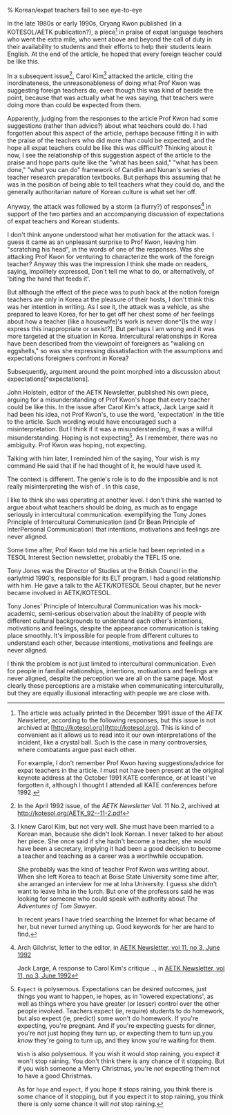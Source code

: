 % Korean/expat teachers fail to see eye-to-eye

In the late 1980s or early 1990s, Oryang Kwon published (in a KOTESOL/AETK publication?), a piece[^praise] in praise of expat language teachers who went the extra mile, who went above and beyond the call of duty in their availability to students and their efforts to help their students learn English. At the end of the article, he hoped that every foreign teacher could be like this.

In a subsequent issue[^attack], Carol Kim[^carolkim] attacked the article, citing the inordinateness, the unreasonableness of doing what Prof Kwon was suggesting foreign teachers do, even though this was kind of beside the point, because that was actually what he was saying, that teachers were doing more than could be expected from them.

Apparently, judging from the responses to the article Prof Kwon had some suggestions (rather than advice?) about what teachers could do. I had forgotten about this aspect of the article, perhaps because fitting it in with the praise of the teachers who did more than could be expected, and the hope all expat teachers could be like this was difficult? Thinking about it now, I see the relationship of this suggestion aspect of the article to the praise and hope parts quite like the "what has been said," "what has been done," "what you can do" framework of Candlin and Nunan's series of teacher research preparation textbooks. But perhaps this assuming that he was in the position of being able to tell teachers what they could do, and the generally authoritarian nature of Korean culture is what set her off.

Anyway, the attack was followed by a storm (a flurry?) of responses[^responses] in support of the two parties and an accompanying discussion of expectations of expat teachers and Korean students.

I don't think anyone understood what her motivation for the attack was. I guess it came as an unpleasant surprise to Prof Kwon, leaving him "scratching his head", in the words of one of the responses. Was she attacking Prof Kwon for venturing to characterize the work of the foreign teacher? Anyway this was the impression I think she made on readers, saying, impolitely expressed, Don't tell me what to do, or alternatively, of 'biting the hand that feeds it'.

But although the effect of the piece was to push back at the notion foreign teachers are only in Korea at the pleasure of their hosts, I don't think this was her intention in writing. As I see it, the attack was a vehicle, as she prepared to leave Korea, for her to get off her chest some of her feelings about how a teacher (like a housewife)'s work is never done^[Is the way I express this inappropriate or sexist?]. But perhaps I am wrong and it was more targeted at the situation in Korea. Intercultural relationships in Korea have been described from the viewpoint of foreigners as "walking on eggshells," so was she expressing dissatisfaction with the assumptions and expectations foreigners confront in Korea?

Subsequently, argument around the point morphed into a discussion about expectations[^expectations].

John Holstein, editor of the AETK Newsletter, published his own piece, arguing for a misunderstanding of Prof Kwon's hope that every teacher could be like this. In the issue after Carol Kim's attack, Jack Large said it had been his idea, not Prof Kwon's, to use the word, 'expectation' in the title to the article. Such wording would have encouraged such a misinterpretation. But I think if it was a misunderstanding, it was a willful misunderstanding. Hoping is not expecting[^expect]. As I remember, there was no ambiguity. Prof Kwon was hoping, not expecting.

[^expect]: `Expect` is polysemous. Expectations can be desired outcomes, just things you want to happen, ie hopes, as in 'lowered expectations', as well as things where you have greater (or lesser) control over the other people involved. Teachers expect (ie, require) students to do homework, but also expect (ie, predict) some won't do homework. If you're expecting, you're pregnant. And if you're expecting guests for dinner, you're not just hoping they turn up, or expecting them to turn up,you *know* they're going to turn up, and they know you're waiting for them.

	`Wish` is also polysemous. If you wish it would stop raining, you expect it won't stop raining. You don't think there is any chance of it stopping. But if you wish someone a Merry Christmas, you're *not* expecting them not to have a good Christmas.

	As for `hope` and `expect`, if you hope it stops raining, you think there is some chance of it stopping, but if you expect it to stop raining, you think there is only some chance it will *not* stop raining.

Talking with him later, I reminded him of the saying, 
Your wish is my command
He said that if he had thought of it, he would have used it.

The context is different. The genie's role is to do the impossible and is not really misinterpreting the wish of . In this case,

I like to think she was operating at another level. I don't think she wanted to argue about what teachers should be doing, as much as to engage seriously in intercultural communication.  exemplifying the Tony Jones Principle of Intercultural Communication (and Dr Bean Principle of InterPersonal Communication) that intentions, motivations and feelings are never aligned.

Some time after, Prof Kwon told me his article had been reprinted in a TESOL Interest Section newsletter, probably the TEFL IS one.

[^praise]: The article was actually printed in the December 1991 issue of the *AETK Newsletter*, according to the following responses, but this issue is not archived at
[http://kotesol.org](http://kotesol.org). 
This is kind of convenient as it allows us to read into it our own interpretations of the incident, like a crystal ball. Such is the case in many controversies, where combatants argue past each other.

	For example, I don't remember Prof Kwon having suggestions/advice for expat teachers in the article. I must not have been present at the original keynote address at the October 1991 KATE conference, or at least I've forgotten it, although I thought I attended all KATE conferences before 1992.

[^attack]: In the April 1992 issue, of the *AETK Newsletter* Vol. 11 No.2, archived at
http://kotesol.org/AETK_92--11-2.pdf

[^carolkim]: I knew Carol Kim, but not very well. She must have been married to a Korean man, because she didn't look Korean. I never talked to her about her piece. She once said if she hadn't become a teacher, she would have been a secretary, implying it had been a good decision to become a teacher and teaching as a career was a worthwhile occupation.

	She probably was the kind of teacher Prof Kwon was writing about. When she left Korea to teach at Boise State University some time after, she arranged an interview for me at Inha University. I guess she didn't want to leave Inha in the lurch. But one of the professors said he was looking for someone who could speak with authority about *The Adventures of Tom Sawyer*. 

	In recent years I have tried searching the Internet for what became of her, but never turned anything up. Good keywords for her are hard to find.

[^responses]: Arch Gilchrist, letter to the editor, in 
[AETK Newsletter, vol 11, no 3, June 1992](http://kotesol.org/AETK_92--11-3.pdf)

	Jack Large, A response to Carol Kim's critique .., in 
[AETK Newsletter, vol 11, no 3, June 1992](http://kotesol.org/AETK_92--11-3.pdf)

Tony Jones was the Director of Studies at the British Council in the early/mid 1990's, responsible for its ELT program. I had a good relationship with him. He gave a talk to the AETK/KOTESOL Seoul chapter, but he never became involved in AETK/KOTESOL.

Tony Jones' Principle of Intercultural Communication was his mock-academic, semi-serious observation about the inability of people with different cultural backgrounds to understand each other's intentions, motivations and feelings, despite the appearance communication is taking place smoothly. It's impossible for people from different cultures to understand each other, because intentions, motivations and feelings are never aligned.

I think the problem is not just limited to intercultural communication. Even for people in familial relationships, intentions, motivations and feelings are never aligned, despite the perception we are all on the same page. Most clearly these perceptions are a mistake when communicating interculturally,  but they are equally illusional interacting with people we are close with.
